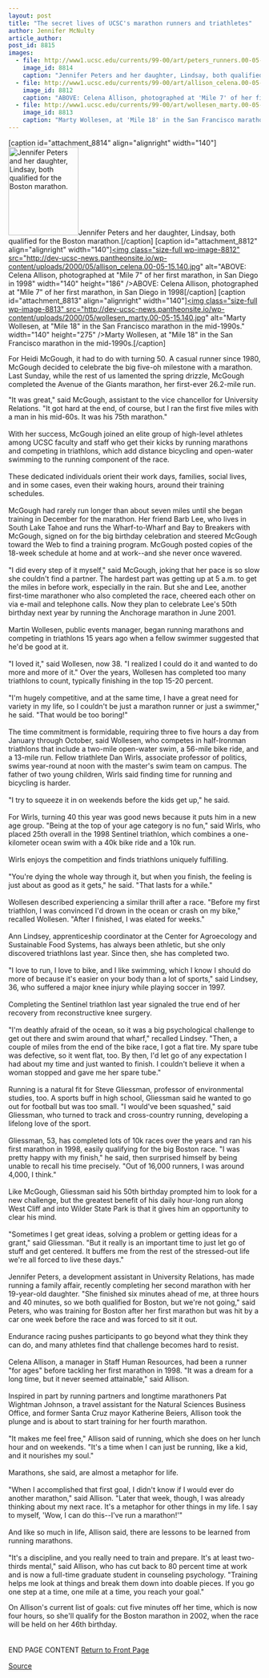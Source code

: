 ```yaml
---
layout: post
title: "The secret lives of UCSC's marathon runners and triathletes"
author: Jennifer McNulty
article_author: 
post_id: 8815
images:
  - file: http://www1.ucsc.edu/currents/99-00/art/peters_runners.00-05-15.140.jpg
    image_id: 8814
    caption: "Jennifer Peters and her daughter, Lindsay, both qualified for the Boston marathon."
  - file: http://www1.ucsc.edu/currents/99-00/art/allison_celena.00-05-15.140.jpg
    image_id: 8812
    caption: "ABOVE: Celena Allison, photographed at 'Mile 7' of her first marathon, in San Diego in 1998"
  - file: http://www1.ucsc.edu/currents/99-00/art/wollesen_marty.00-05-15.140.jpg
    image_id: 8813
    caption: "Marty Wollesen, at 'Mile 18' in the San Francisco marathon in the mid-1990s."
---
```


[caption id="attachment_8814" align="alignright" width="140"]<a href="http://dev-ucsc-news.pantheonsite.io/wp-content/uploads/2000/05/peters_runners.00-05-15.140.jpg"><img class="size-full wp-image-8814" src="http://dev-ucsc-news.pantheonsite.io/wp-content/uploads/2000/05/peters_runners.00-05-15.140.jpg" alt="Jennifer Peters and her daughter, Lindsay, both qualified for the Boston marathon." width="140" height="176" /></a>Jennifer Peters and her daughter, Lindsay, both qualified for the Boston marathon.[/caption]
[caption id="attachment_8812" align="alignright" width="140"]<a href="http://dev-ucsc-news.pantheonsite.io/wp-content/uploads/2000/05/allison_celena.00-05-15.140.jpg"><img class="size-full wp-image-8812" src="http://dev-ucsc-news.pantheonsite.io/wp-content/uploads/2000/05/allison_celena.00-05-15.140.jpg" alt="ABOVE: Celena Allison, photographed at "Mile 7" of her first marathon, in San Diego in 1998" width="140" height="186" /></a>ABOVE: Celena Allison, photographed at "Mile 7" of her first marathon, in San Diego in 1998[/caption]
[caption id="attachment_8813" align="alignright" width="140"]<a href="http://dev-ucsc-news.pantheonsite.io/wp-content/uploads/2000/05/wollesen_marty.00-05-15.140.jpg"><img class="size-full wp-image-8813" src="http://dev-ucsc-news.pantheonsite.io/wp-content/uploads/2000/05/wollesen_marty.00-05-15.140.jpg" alt="Marty Wollesen, at "Mile 18" in the San Francisco marathon in the mid-1990s." width="140" height="275" /></a>Marty Wollesen, at "Mile 18" in the San Francisco marathon in the mid-1990s.[/caption]
<p>
  For Heidi McGough, it had to do with turning 50. A casual runner since 1980, McGough decided to celebrate the big five-oh milestone with a marathon. Last Sunday, while the rest of us lamented the spring drizzle, McGough completed the Avenue of the Giants marathon, her first-ever 26.2-mile run.
</p>"It was great," said McGough, assistant to the vice chancellor for University Relations. "It got hard at the end, of course, but I ran the first five miles with a man in his mid-60s. It was his 75th marathon."<br>
<br>
With her success, McGough joined an elite group of high-level athletes among UCSC faculty and staff who get their kicks by running marathons and competing in triathlons, which add distance bicycling and open-water swimming to the running component of the race.<br>
<br>
These dedicated individuals orient their work days, families, social lives, and in some cases, even their waking hours, around their training schedules.<br>
<br>
McGough had rarely run longer than about seven miles until she began training in December for the marathon. Her friend Barb Lee, who lives in South Lake Tahoe and runs the Wharf-to-Wharf and Bay to Breakers with McGough, signed on for the big birthday celebration and steered McGough toward the Web to find a training program. McGough posted copies of the 18-week schedule at home and at work--and she never once wavered.<br>
<br>
"I did every step of it myself," said McGough, joking that her pace is so slow she couldn't find a partner. The hardest part was getting up at 5 a.m. to get the miles in before work, especially in the rain. But she and Lee, another first-time marathoner who also completed the race, cheered each other on via e-mail and telephone calls. Now they plan to celebrate Lee's 50th birthday next year by running the Anchorage marathon in June 2001.<br>
<br>
Martin Wollesen, public events manager, began running marathons and competing in triathlons 15 years ago when a fellow swimmer suggested that he'd be good at it.<br>
<br>
"I loved it," said Wollesen, now 38. "I realized I could do it and wanted to do more and more of it." Over the years, Wollesen has completed too many triathlons to count, typically finishing in the top 15-20 percent.<br>
<br>
"I'm hugely competitive, and at the same time, I have a great need for variety in my life, so I couldn't be just a marathon runner or just a swimmer," he said. "That would be too boring!"<br>
<br>
The time commitment is formidable, requiring three to five hours a day from January through October, said Wollesen, who competes in half-Ironman triathlons that include a two-mile open-water swim, a 56-mile bike ride, and a 13-mile run. Fellow triathlete Dan Wirls, associate professor of politics, swims year-round at noon with the master's swim team on campus. The father of two young children, Wirls said finding time for running and bicycling is harder.<br>
<br>
"I try to squeeze it in on weekends before the kids get up," he said.<br>
<br>
For Wirls, turning 40 this year was good news because it puts him in a new age group. "Being at the top of your age category is no fun," said Wirls, who placed 25th overall in the 1998 Sentinel triathlon, which combines a one-kilometer ocean swim with a 40k bike ride and a 10k run.<br>
<br>
Wirls enjoys the competition and finds triathlons uniquely fulfilling.<br>
<br>
"You're dying the whole way through it, but when you finish, the feeling is just about as good as it gets," he said. "That lasts for a while."<br>
<br>
Wollesen described experiencing a similar thrill after a race. "Before my first triathlon, I was convinced I'd drown in the ocean or crash on my bike," recalled Wollesen. "After I finished, I was elated for weeks."<br>
<br>
Ann Lindsey, apprenticeship coordinator at the Center for Agroecology and Sustainable Food Systems, has always been athletic, but she only discovered triathlons last year. Since then, she has completed two.<br>
<br>
"I love to run, I love to bike, and I like swimming, which I know I should do more of because it's easier on your body than a lot of sports," said Lindsey, 36, who suffered a major knee injury while playing soccer in 1997.<br>
<br>
Completing the Sentinel triathlon last year signaled the true end of her recovery from reconstructive knee surgery.<br>
<br>
"I'm deathly afraid of the ocean, so it was a big psychological challenge to get out there and swim around that wharf," recalled Lindsey. "Then, a couple of miles from the end of the bike race, I got a flat tire. My spare tube was defective, so it went flat, too. By then, I'd let go of any expectation I had about my time and just wanted to finish. I couldn't believe it when a woman stopped and gave me her spare tube."<br>
<br>
Running is a natural fit for Steve Gliessman, professor of environmental studies, too. A sports buff in high school, Gliessman said he wanted to go out for football but was too small. "I would've been squashed," said Gliessman, who turned to track and cross-country running, developing a lifelong love of the sport.<br>
<br>
Gliessman, 53, has completed lots of 10k races over the years and ran his first marathon in 1998, easily qualifying for the big Boston race. "I was pretty happy with my finish," he said, then surprised himself by being unable to recall his time precisely. "Out of 16,000 runners, I was around 4,000, I think."<br>
<br>
Like McGough, Gliessman said his 50th birthday prompted him to look for a new challenge, but the greatest benefit of his daily hour-long run along West Cliff and into Wilder State Park is that it gives him an opportunity to clear his mind.<br>
<br>
"Sometimes I get great ideas, solving a problem or getting ideas for a grant," said Gliessman. "But it really is an important time to just let go of stuff and get centered. It buffers me from the rest of the stressed-out life we're all forced to live these days."<br>
<br>
Jennifer Peters, a development assistant in University Relations, has made running a family affair, recently completing her second marathon with her 19-year-old daughter. "She finished six minutes ahead of me, at three hours and 40 minutes, so we both qualified for Boston, but we're not going," said Peters, who was training for Boston after her first marathon but was hit by a car one week before the race and was forced to sit it out.<br>
<br>
Endurance racing pushes participants to go beyond what they think they can do, and many athletes find that challenge becomes hard to resist.<br>
<br>
Celena Allison, a manager in Staff Human Resources, had been a runner "for ages" before tackling her first marathon in 1998. "It was a dream for a long time, but it never seemed attainable," said Allison.<br>
<br>
Inspired in part by running partners and longtime marathoners Pat Wightman Johnson, a travel assistant for the Natural Sciences Business Office, and former Santa Cruz mayor Katherine Beiers, Allison took the plunge and is about to start training for her fourth marathon.<br>
<br>
"It makes me feel free," Allison said of running, which she does on her lunch hour and on weekends. "It's a time when I can just be running, like a kid, and it nourishes my soul."<br>
<br>
Marathons, she said, are almost a metaphor for life.<br>
<br>
"When I accomplished that first goal, I didn't know if I would ever do another marathon," said Allison. "Later that week, though, I was already thinking about my next race. It's a metaphor for other things in my life. I say to myself, 'Wow, I can do this--I've run a marathon!'"<br>
<br>
And like so much in life, Allison said, there are lessons to be learned from running marathons.<br>
<br>
"It's a discipline, and you really need to train and prepare. It's at least two-thirds mental," said Allison, who has cut back to 80 percent time at work and is now a full-time graduate student in counseling psychology. "Training helps me look at things and break them down into doable pieces. If you go one step at a time, one mile at a time, you reach your goal."
<p>
  On Allison's current list of goals: cut five minutes off her time, which is now four hours, so she'll qualify for the Boston marathon in 2002, when the race will be held on her 46th birthday.<br>
  <br>
  <br>
  END PAGE CONTENT <a href="../../index.html">Return to Front Page</a> <img align="bottom" alt=" " border="0" height="1" src="../../images/trans.gif" width="385">
</p>
<p><a href="http://www1.ucsc.edu/currents/99-00/05-15/marathons.html" title="Permalink to marathons">Source</a></p>
